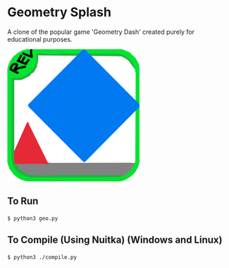 # Geometry Splash
A clone of the popular game 'Geometry Dash' created purely for educational purposes.

![Geometry Splash logo](icons/Geometry_Splash_Logo.png)

## To Run
```console
$ python3 geo.py
```
## To Compile (Using Nuitka) (Windows and Linux)
```console
$ python3 ./compile.py
```